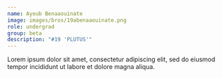 ```yaml
---
name: Ayoub Benaaouinate
image: images/bros/19abenaaouinate.png
role: undergrad
group: beta
description: "#19 'PLUTUS'"
---
```


Lorem ipsum dolor sit amet, consectetur adipiscing elit, sed do eiusmod tempor incididunt ut labore et dolore magna aliqua.
